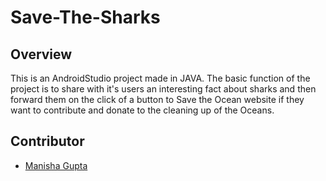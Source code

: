 # Save-The-Sharks
## Overview

This is an AndroidStudio project made in JAVA. The basic function of the project is to share with it's users an interesting fact about sharks and then forward them on the click of a button to Save the Ocean website if they want to contribute and donate to the cleaning up of the Oceans.

## Contributor
- [Manisha Gupta](https://manisha069.github.io/)
